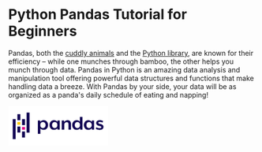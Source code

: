 # **Python Pandas Tutorial for Beginners**

Pandas, both the [cuddly animals](./images/baby_pandas.jpg) and the [Python library](https://pandas.pydata.org/), are known for their efficiency – while one munches through bamboo, the other helps you munch through data. Pandas in Python is an amazing data analysis and manipulation tool offering powerful data structures and functions that make handling data a breeze. With Pandas by your side, your data will be as organized as a panda's daily schedule of eating and napping!

<img src="./images/pandas.svg" alt="pandas logo" width="40%"/>
